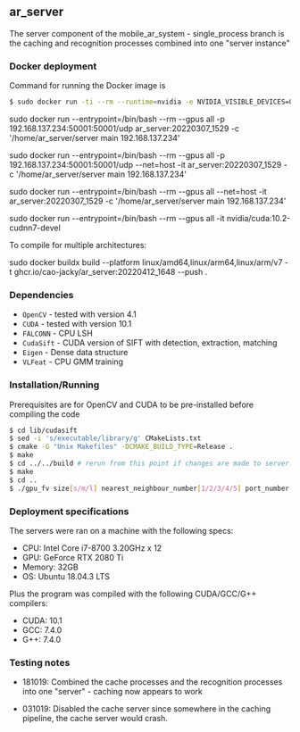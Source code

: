 ## ar_server

The server component of the mobile\_ar\_system - single\_process branch is the caching and recognition processes combined into one "server instance" 

### Docker deployment

Command for running the Docker image is

```sh
$ sudo docker run -ti --rm --runtime=nvidia -e NVIDIA_VISIBLE_DEVICES=0 -p 51717:51717/udp 606eb54233f0
```

sudo docker run --entrypoint=/bin/bash --rm --gpus all -p 192.168.137.234:50001:50001/udp ar_server:20220307_1529 -c '/home/ar_server/server main 192.168.137.234'

sudo docker run --entrypoint=/bin/bash --rm --gpus all -p 192.168.137.234:50001:50001/udp --net=host -it ar_server:20220307_1529 -c '/home/ar_server/server main 192.168.137.234'

sudo docker run --entrypoint=/bin/bash --rm --gpus all --net=host -it ar_server:20220307_1529 -c '/home/ar_server/server main 192.168.137.234'

sudo docker run --entrypoint=/bin/bash --rm --gpus all -it nvidia/cuda:10.2-cudnn7-devel 

To compile for multiple architectures:

sudo docker buildx build --platform linux/amd64,linux/arm64,linux/arm/v7 -t ghcr.io/cao-jacky/ar_server:20220412_1648 --push .

### Dependencies

  - `OpenCV` - tested with version 4.1
  - `CUDA` - tested with version 10.1
  - `FALCONN` - CPU LSH
  - `CudaSift` - CUDA version of SIFT with detection, extraction, matching
  - `Eigen` - Dense data structure
  - `VLFeat` - CPU GMM training

### Installation/Running

Prerequisites are for OpenCV and CUDA to be pre-installed before compiling the code

```sh
$ cd lib/cudasift 
$ sed -i 's/executable/library/g' CMakeLists.txt
$ cmake -G "Unix Makefiles" -DCMAKE_BUILD_TYPE=Release .
$ make
$ cd ../../build # rerun from this point if changes are made to server.cpp or reco.cpp
$ make
$ cd ..
$ ./gpu_fv size[s/m/l] nearest_neighbour_number[1/2/3/4/5] port_number[#XXXXX] 
```

### Deployment specifications

The servers were ran on a machine with the following specs:

- CPU: Intel Core i7-8700 3.20GHz x 12
- GPU: GeForce RTX 2080 Ti
- Memory: 32GB
- OS: Ubuntu 18.04.3 LTS

Plus the program was compiled with the following CUDA/GCC/G++ compilers:

- CUDA: 10.1
- GCC: 7.4.0
- G++: 7.4.0

### Testing notes

- 181019: Combined the cache processes and the recognition processes into one "server" - caching now appears to work 

- 031019: Disabled the cache server since somewhere in the caching pipeline, the cache server would crash. 



